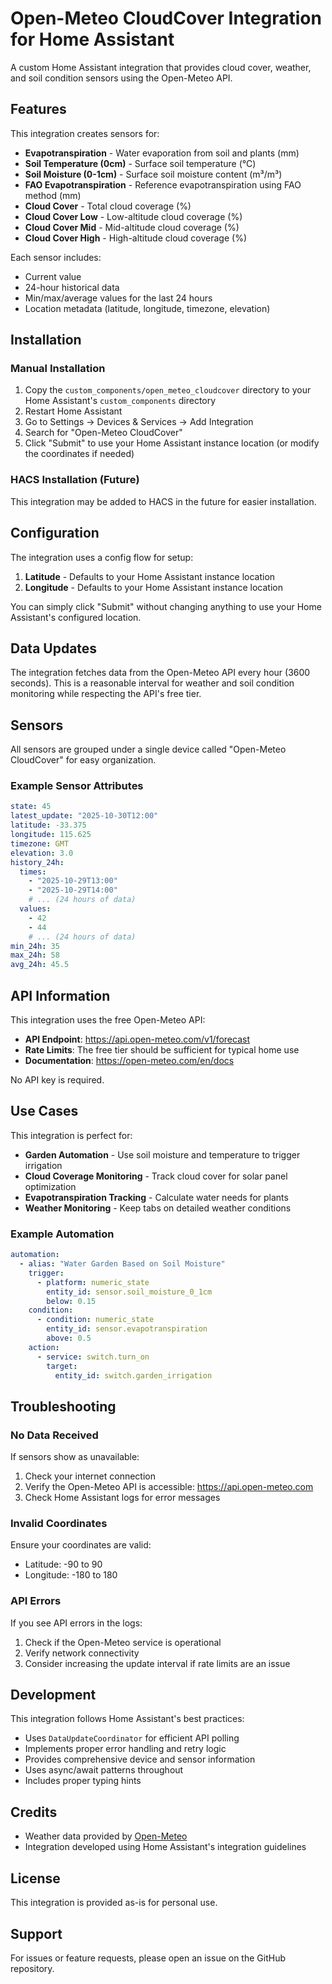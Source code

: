 # Open-Meteo CloudCover Integration for Home Assistant

A custom Home Assistant integration that provides cloud cover, weather, and soil condition sensors using the Open-Meteo API.

## Features

This integration creates sensors for:

- **Evapotranspiration** - Water evaporation from soil and plants (mm)
- **Soil Temperature (0cm)** - Surface soil temperature (°C)
- **Soil Moisture (0-1cm)** - Surface soil moisture content (m³/m³)
- **FAO Evapotranspiration** - Reference evapotranspiration using FAO method (mm)
- **Cloud Cover** - Total cloud coverage (%)
- **Cloud Cover Low** - Low-altitude cloud coverage (%)
- **Cloud Cover Mid** - Mid-altitude cloud coverage (%)
- **Cloud Cover High** - High-altitude cloud coverage (%)

Each sensor includes:
- Current value
- 24-hour historical data
- Min/max/average values for the last 24 hours
- Location metadata (latitude, longitude, timezone, elevation)

## Installation

### Manual Installation

1. Copy the `custom_components/open_meteo_cloudcover` directory to your Home Assistant's `custom_components` directory
2. Restart Home Assistant
3. Go to Settings → Devices & Services → Add Integration
4. Search for "Open-Meteo CloudCover"
5. Click "Submit" to use your Home Assistant instance location (or modify the coordinates if needed)

### HACS Installation (Future)

This integration may be added to HACS in the future for easier installation.

## Configuration

The integration uses a config flow for setup:

1. **Latitude** - Defaults to your Home Assistant instance location
2. **Longitude** - Defaults to your Home Assistant instance location

You can simply click "Submit" without changing anything to use your Home Assistant's configured location.

## Data Updates

The integration fetches data from the Open-Meteo API every hour (3600 seconds). This is a reasonable interval for weather and soil condition monitoring while respecting the API's free tier.

## Sensors

All sensors are grouped under a single device called "Open-Meteo CloudCover" for easy organization.

### Example Sensor Attributes

```yaml
state: 45
latest_update: "2025-10-30T12:00"
latitude: -33.375
longitude: 115.625
timezone: GMT
elevation: 3.0
history_24h:
  times:
    - "2025-10-29T13:00"
    - "2025-10-29T14:00"
    # ... (24 hours of data)
  values:
    - 42
    - 44
    # ... (24 hours of data)
min_24h: 35
max_24h: 58
avg_24h: 45.5
```

## API Information

This integration uses the free Open-Meteo API:
- **API Endpoint**: https://api.open-meteo.com/v1/forecast
- **Rate Limits**: The free tier should be sufficient for typical home use
- **Documentation**: https://open-meteo.com/en/docs

No API key is required.

## Use Cases

This integration is perfect for:

- **Garden Automation** - Use soil moisture and temperature to trigger irrigation
- **Cloud Coverage Monitoring** - Track cloud cover for solar panel optimization
- **Evapotranspiration Tracking** - Calculate water needs for plants
- **Weather Monitoring** - Keep tabs on detailed weather conditions

### Example Automation

```yaml
automation:
  - alias: "Water Garden Based on Soil Moisture"
    trigger:
      - platform: numeric_state
        entity_id: sensor.soil_moisture_0_1cm
        below: 0.15
    condition:
      - condition: numeric_state
        entity_id: sensor.evapotranspiration
        above: 0.5
    action:
      - service: switch.turn_on
        target:
          entity_id: switch.garden_irrigation
```

## Troubleshooting

### No Data Received

If sensors show as unavailable:
1. Check your internet connection
2. Verify the Open-Meteo API is accessible: https://api.open-meteo.com
3. Check Home Assistant logs for error messages

### Invalid Coordinates

Ensure your coordinates are valid:
- Latitude: -90 to 90
- Longitude: -180 to 180

### API Errors

If you see API errors in the logs:
1. Check if the Open-Meteo service is operational
2. Verify network connectivity
3. Consider increasing the update interval if rate limits are an issue

## Development

This integration follows Home Assistant's best practices:

- Uses `DataUpdateCoordinator` for efficient API polling
- Implements proper error handling and retry logic
- Provides comprehensive device and sensor information
- Uses async/await patterns throughout
- Includes proper typing hints

## Credits

- Weather data provided by [Open-Meteo](https://open-meteo.com)
- Integration developed using Home Assistant's integration guidelines

## License

This integration is provided as-is for personal use.

## Support

For issues or feature requests, please open an issue on the GitHub repository.
